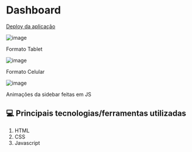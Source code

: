 # Dashboard


[Deploy da aplicação](https://bustling-beef.surge.sh)

![image](https://user-images.githubusercontent.com/61365431/187198570-8103e788-4dd0-49c9-b8b1-3db4b8370d1f.png)




Formato Tablet


![image](https://user-images.githubusercontent.com/61365431/187198707-fa336a45-5520-4409-b679-f88982b72ada.png)




Formato Celular 


![image](https://user-images.githubusercontent.com/61365431/187198814-91d5b63a-68b7-441d-b5b1-324ea4637848.png)


Animações da sidebar feitas em JS

## 💻 Principais tecnologias/ferramentas utilizadas

1. HTML
2. CSS
3. Javascript


<br>
